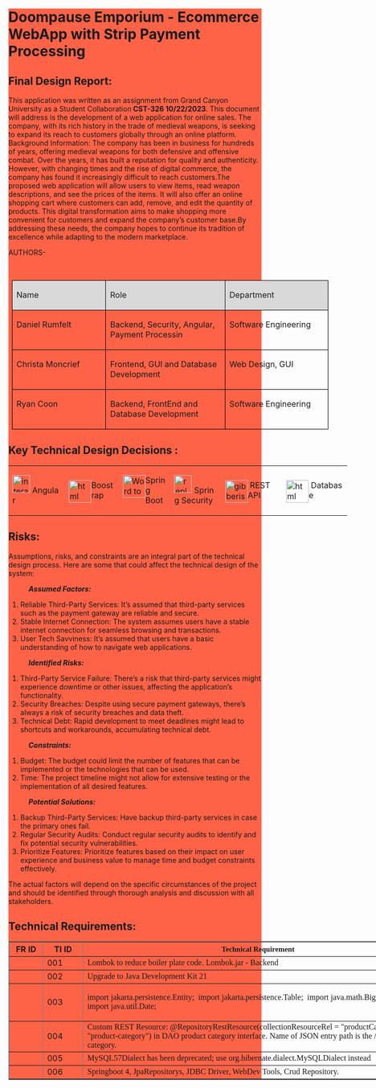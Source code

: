 <!DOCTYPE html>
<html lang="en">
<head>
</head>
<body>
<div class="container">
  <div class="Logo">
    <img src="https://assets.codepen.io/10811741/Doompause_Emporium_Logo_Edit.png" alt="" />
  </div>
  <div class="Assignment-members-and-details" style="background-color:Tomato;">
    <h1>Doompause Emporium - Ecommerce WebApp with Strip Payment Processing</h1>

<h2>Final Design Report:</h2>

<p>This application was written as an assignment from Grand Canyon University as a Student Collaboration<strong>&nbsp;CST-326 10/22/2023</strong>. This document will address is the&nbsp;development of a web application for online sales. The company, with its rich history in the trade of medieval weapons, is seeking to expand its reach to customers globally through an online platform. Background Information:&nbsp;The company has been in business for hundreds of years, offering medieval weapons for both defensive and offensive combat. Over the years, it has built a reputation for quality and authenticity. However, with changing times and the rise of digital commerce, the company has found it increasingly difficult to reach customers.The proposed web application will allow users to view items, read weapon descriptions, and see the prices of the items. It will also offer an online shopping cart where customers can add, remove, and edit the quantity of products. This digital transformation aims to make shopping more convenient for customers and expand the company&rsquo;s customer base.By addressing these needs, the company hopes to continue its tradition of excellence while adapting to the modern marketplace.</p>

<p>AUTHORS-</p>

<p>&nbsp;&nbsp;&nbsp;</p>

<table cellspacing="0" class="Table" style="border-collapse:collapse; border:none; margin-left:7px; width:630px">
	<tbody>
		<tr>
			<td style="background-color:#d9d9d9; border-bottom:1px solid black; border-left:1px solid black; border-right:1px solid black; border-top:1px solid black; vertical-align:top; width:186px">
			<p>Name</p>
			</td>
			<td style="background-color:#d9d9d9; border-bottom:1px solid black; border-left:none; border-right:1px solid black; border-top:1px solid black; vertical-align:top; width:240px">
			<p>Role</p>
			</td>
			<td style="background-color:#d9d9d9; border-bottom:1px solid black; border-left:none; border-right:1px solid black; border-top:1px solid black; vertical-align:top; width:204px">
			<p>Department</p>
			</td>
		</tr>
		<tr>
			<td style="border-bottom:1px solid black; border-left:1px solid black; border-right:1px solid black; border-top:none; vertical-align:top; width:186px">
			<p>Daniel Rumfelt</p>
			</td>
			<td style="border-bottom:1px solid black; border-left:none; border-right:1px solid black; border-top:none; vertical-align:top; width:240px">
			<p>Backend, Security, Angular, Payment Processin</p>
			</td>
			<td style="border-bottom:1px solid black; border-left:none; border-right:1px solid black; border-top:none; vertical-align:top; width:204px">
			<p>Software Engineering</p>
			</td>
		</tr>
		<tr>
			<td style="border-bottom:1px solid black; border-left:1px solid black; border-right:1px solid black; border-top:none; vertical-align:top; width:186px">
			<p>Christa Moncrief</p>
			</td>
			<td style="border-bottom:1px solid black; border-left:none; border-right:1px solid black; border-top:none; vertical-align:top; width:240px">
			<p>Frontend, GUI and Database Development</p>
			</td>
			<td style="border-bottom:1px solid black; border-left:none; border-right:1px solid black; border-top:none; vertical-align:top; width:204px">
			<p>Web Design, GUI</p>
			</td>
		</tr>
		<tr>
			<td style="border-bottom:1px solid black; border-left:1px solid black; border-right:1px solid black; border-top:none; vertical-align:top; width:186px">
			<p>Ryan Coon</p>
			</td>
			<td style="border-bottom:1px solid black; border-left:none; border-right:1px solid black; border-top:none; vertical-align:top; width:240px">
			<p>Backend, FrontEnd and Database Development</p>
			</td>
			<td style="border-bottom:1px solid black; border-left:none; border-right:1px solid black; border-top:none; vertical-align:top; width:204px">
			<p>Software Engineering</p>
			</td>
		</tr>
	</tbody>
</table>
<h2>Key Technical Design Decisions :</h2>

<table border="0" cellpadding="1" cellspacing="1" style="width:674.6px">
	<tbody>
		<tr>
			<td style="width:106px">
			<p>&nbsp;<img alt="interactive connection" src="https://cdn.freebiesupply.com/logos/large/2x/angular-icon-1-logo-png-transparent.png" style="float:left; width:35px" />&nbsp;Angular</p>
			</td>
			<td style="width:99px">
			<p><img alt="html cleaner" src="https://getbootstrap.com/docs/5.2/assets/brand/bootstrap-logo-shadow.png" style="float:left; width:45px" />Boostrap</p>
			</td>
			<td style="width:98px">
			<p><img alt="Word to html" src="https://www.logolynx.com/images/logolynx/98/980c5fe716efb66c936eebe1937d5489.png" style="float:left; width:45px" /> Spring Boot</p>
			</td>
			<td style="width:92px">
			<p><img alt="replace text" src="https://th.bing.com/th/id/OIP.D87KXcDLtggvLLrmHnairwHaJG?pid=ImgDet&amp;rs=1" style="float:left; width:35px" />&nbsp; &nbsp;Spring Security</p>
			</td>
			<td style="width:124px">
			<p><img alt="gibberish" src="https://th.bing.com/th/id/OIP.Wd9moNdvBsgsNDMl6V1BegHaCn?pid=ImgDet&amp;rs=1" style="float:left; width:45px" />&nbsp;REST API</p>
			</td>
			<td style="width:125px">
			<p><img alt="html table div" src="https://th.bing.com/th/id/R.255b77e251b19a6d0600634d2ff9b006?rik=2D3kq1fky6LYpg&amp;pid=ImgRaw&amp;r=0" style="float:left; width:45px" />&nbsp;Database</p>
			</td>
		</tr>
	</tbody>
</table>

<h2>Risks:</h2>

<p>Assumptions, risks, and constraints are an integral part of the technical design process. Here are some that could affect the technical design of the system:</p>

<p style="margin-left:40px"><em><strong>Assumed Factors:</strong></em></p>

<ol>
	<li>Reliable Third-Party Services: It&rsquo;s assumed that third-party services such as the payment gateway are reliable and secure.</li>
	<li>Stable Internet Connection: The system assumes users have a stable internet connection for seamless browsing and transactions.</li>
	<li>User Tech Savviness: It&rsquo;s assumed that users have a basic understanding of how to navigate web applications.</li>
</ol>

<p style="margin-left:40px"><em><strong>Identified Risks:</strong></em></p>

<ol>
	<li>Third-Party Service Failure: There&rsquo;s a risk that third-party services might experience downtime or other issues, affecting the application&rsquo;s functionality.</li>
	<li>Security Breaches: Despite using secure payment gateways, there&rsquo;s always a risk of security breaches and data theft.</li>
	<li>Technical Debt: Rapid development to meet deadlines might lead to shortcuts and workarounds, accumulating technical debt.</li>
</ol>

<p style="margin-left:40px"><em><strong>Constraints:</strong></em></p>

<ol>
	<li>Budget: The budget could limit the number of features that can be implemented or the technologies that can be used.</li>
	<li>Time: The project timeline might not allow for extensive testing or the implementation of all desired features.</li>
</ol>

<p style="margin-left:40px"><em><strong>Potential Solutions:</strong></em></p>

<ol>
	<li>Backup Third-Party Services: Have backup third-party services in case the primary ones fail.</li>
	<li>Regular Security Audits: Conduct regular security audits to identify and fix potential security vulnerabilities.</li>
	<li>Prioritize Features: Prioritize features based on their impact on user experience and business value to manage time and budget constraints effectively.</li>
</ol>

<p>The actual factors will depend on the specific circumstances of the project and should be identified through thorough analysis and discussion with all stakeholders.</p>

<h2>Technical Requirements:</h2>

<table border="1" cellpadding="1" cellspacing="1" style="width:846.6px">
	<thead>
		<tr>
			<th scope="col" style="width: 53px;">FR ID</th>
			<th scope="col" style="width: 66px;">TI ID</th>
			<th scope="col" style="width: 712px;"><strong><span style="font-size:11.0pt"><span style="font-family:&quot;Times New Roman&quot;,serif">Technical Requirement</span></span></strong></th>
		</tr>
	</thead>
	<tbody>
		<tr>
			<td style="width:53px">&nbsp;</td>
			<td style="width:66px">001</td>
			<td style="width:712px"><span style="font-size:12.0pt"><span style="font-family:&quot;Times New Roman&quot;,serif">Lombok to reduce boiler plate code. Lombok.jar - Backend</span></span></td>
		</tr>
		<tr>
			<td style="width:53px">&nbsp;</td>
			<td style="width:66px">002</td>
			<td style="width:712px"><span style="font-size:12.0pt"><span style="font-family:&quot;Times New Roman&quot;,serif">Upgrade to Java Development Kit 21</span></span></td>
		</tr>
		<tr>
			<td style="width:53px">&nbsp;</td>
			<td style="width:66px">003</td>
			<td style="width:712px">
			<p><span style="font-size:12.0pt"><span style="font-family:&quot;Times New Roman&quot;,serif">import jakarta.persistence.Entity;&nbsp; import jakarta.persistence.Table;&nbsp; import java.math.BigDecimal; import java.util.Date;</span></span></p>
			</td>
		</tr>
		<tr>
			<td style="width:53px">&nbsp;</td>
			<td style="width:66px">004</td>
			<td style="width:712px"><span style="font-size:12.0pt"><span style="font-family:&quot;Times New Roman&quot;,serif">Custom REST Resource: @RepositoryRestResource(collectionResourceRel = &quot;productCategory&quot;, path = &quot;product-category&quot;) in DAO product category interface. Name of JSON entry path is the /product-category.</span></span></td>
		</tr>
		<tr>
			<td style="width:53px">&nbsp;</td>
			<td style="width:66px">005</td>
			<td style="width:712px"><span style="font-size:12.0pt"><span style="font-family:&quot;Times New Roman&quot;,serif">MySQL57Dialect has been deprecated; use org.hibernate.dialect.MySQLDialect instead</span></span></td>
		</tr>
      		<tr>
			<td style="width:53px">&nbsp;</td>
			<td style="width:66px">006</td>
			<td style="width:712px"><span style="font-size:12.0pt"><span style="font-family:&quot;Times New Roman&quot;,serif">Springboot 4, JpaRepositorys, JDBC Driver, WebDev Tools, Crud Repository.</span></span></td>
		</tr>
	</tbody>
</table>

</body>
</html>
